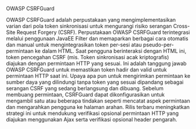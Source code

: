 OWASP CSRFGuard

OWASP CSRFGuard adalah perpustakaan yang mengimplementasikan varian dari pola token sinkronisasi untuk mengurangi risiko serangan Cross-Site Request Forgery (CSRF). Perpustakaan OWASP CSRFGuard terintegrasi melalui penggunaan JavaEE Filter dan memaparkan berbagai cara otomatis dan manual untuk mengintegrasikan token per-sesi atau pseudo-per-permintaan ke dalam HTML. Saat pengguna berinteraksi dengan HTML ini, token pencegahan CSRF (mis. Token sinkronisasi acak kriptografis) diajukan dengan permintaan HTTP yang sesuai. Ini adalah tanggung jawab OWASP CSRFGuard untuk memastikan token hadir dan valid untuk permintaan HTTP saat ini. Upaya apa pun untuk mengirimkan permintaan ke sumber daya yang dilindungi tanpa token yang sesuai dipandang sebagai serangan CSRF yang sedang berlangsung dan dibuang. Sebelum membuang permintaan, CSRFGuard dapat dikonfigurasikan untuk mengambil satu atau beberapa tindakan seperti mencatat aspek permintaan dan mengarahkan pengguna ke halaman arahan. Rilis terbaru meningkatkan strategi ini untuk mendukung verifikasi opsional permintaan HTTP yang diajukan menggunakan Ajax serta verifikasi opsional header pengarah.
